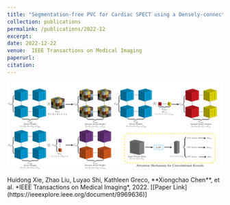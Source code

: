 ```yaml
---
title: "Segmentation-free PVC for Cardiac SPECT using a Densely-connected Multi-dimensional Dynamic Network"
collection: publications
permalink: /publications/2022-12
excerpt: 
date: 2022-12-22
venue:  IEEE Transactions on Medical Imaging
paperurl:  
citation: 
---
```

<p align="center">
  <img width="750" src="../figures/2022-TMI-Xie.png">
</p>
Huidong Xie, Zhao Liu, Luyao Shi, Kathleen Greco, **Xiongchao Chen**, et al. *IEEE Transactions on Medical Imaging*, 2022. 
[[Paper Link](https://ieeexplore.ieee.org/document/9969636)]

